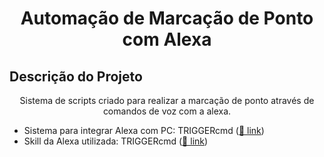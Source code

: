 <h1 align="center">Automação de Marcação de Ponto com Alexa</h1>

## Descrição do Projeto
<p align="center">Sistema de scripts criado para realizar a marcação de ponto através de comandos de voz com a alexa.</p>


* Sistema para integrar Alexa com PC: TRIGGERcmd (<a href="https://www.triggercmd.com/user/auth/login" target="_blank">🔗 link</a>)
* Skill da Alexa utilizada: TRIGGERcmd (<a href="https://www.amazon.com/VanderMey-Consulting-LLC-TRIGGERcmd/dp/B06XFN2TZN" target="_blank">🔗 link</a>)
